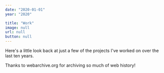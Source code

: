 ```yaml
---
date: "2020-01-01"
year: "2020"

title: "Work"
image: null
url: null
button: null
---
```


Here's a little look back at just a few of the projects I've worked on over the last ten years.

Thanks to webarchive.org for archiving so much of web history!
